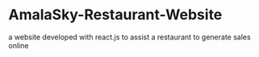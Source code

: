 # AmalaSky-Restaurant-Website
a website developed with react.js to assist a restaurant to generate sales online

